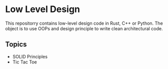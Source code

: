 # Low Level Design

This repositorry contains low-level design code in Rust, C++ or Python. The object is to use OOPs and design principle to write clean architectural code.

## Topics
- SOLID Principles
- Tic Tac Toe
